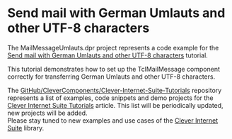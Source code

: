 # Send mail with German Umlauts and other UTF-8 characters

The MailMessageUmlauts.dpr project represents a code example for the [Send mail with German Umlauts and other UTF-8 characters](https://www.clevercomponents.com/portal/kb/a88/send-mail-with-german-umlauts-and-other-utf-8-characters.aspx) tutorial.   

This tutorial demonstrates how to set up the TclMailMessage component correctly for transferring German Umlauts and other UTF-8 characters.   

The [GitHub/CleverComponents/Clever-Internet-Suite-Tutorials](https://github.com/CleverComponents/Clever-Internet-Suite-Tutorials) repository represents a list of examples, code snippets and demo projects for the [Clever Internet Suite Tutorials](https://www.clevercomponents.com/articles/article035/) article. This list will be periodically updated, new projects will be added.   
Please stay tuned to new examples and use cases of the [Clever Internet Suite](https://www.clevercomponents.com/products/inetsuite/) library.
